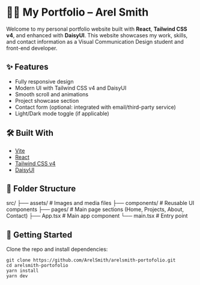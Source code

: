 # 🧑‍🎨 My Portfolio – Arel Smith

Welcome to my personal portfolio website built with **React**, **Tailwind CSS v4**, and enhanced with **DaisyUI**. This website showcases my work, skills, and contact information as a Visual Communication Design student and front-end developer.

## ✨ Features

- Fully responsive design
- Modern UI with Tailwind CSS v4 and DaisyUI
- Smooth scroll and animations
- Project showcase section
- Contact form (optional: integrated with email/third-party service)
- Light/Dark mode toggle (if applicable)

## 🛠️ Built With

- [Vite](https://vitejs.dev/)
- [React](https://reactjs.org/)
- [Tailwind CSS v4](https://tailwindcss.com/)
- [DaisyUI](https://daisyui.com/)

## 📁 Folder Structure
src/
├── assets/ # Images and media files
├── components/ # Reusable UI components
├── pages/ # Main page sections (Home, Projects, About, Contact)
├── App.tsx # Main app component
└── main.tsx # Entry point

## 🚀 Getting Started

Clone the repo and install dependencies:

```
git clone https://github.com/ArelSmith/arelsmith-portofolio.git
cd arelsmith-portofolio
yarn install
yarn dev
```

